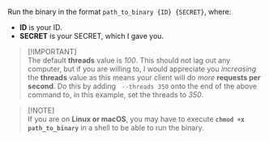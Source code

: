 Run the binary in the format `path_to_binary {ID} {SECRET}`, where:
- **ID** is your ID.
- **SECRET** is your SECRET, which I gave you.

> [!IMPORTANT]\
> The default **threads** value is _100_. This should not lag out any computer, but if you are willing to, I would appreciate you _increasing_ the **threads** value as this means your client will do _more_ **requests per second**. Do this by adding ` --threads 350` onto the end of the above command to, in this example, set the threads to _350_.

> [!NOTE]\
> If you are on **Linux or macOS**, you may have to execute **`chmod +x path_to_binary`** in a shell to be able to run the binary.